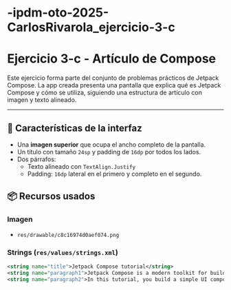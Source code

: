 # -ipdm-oto-2025-CarlosRivarola_ejercicio-3-c
# Ejercicio 3-c - Artículo de Compose

Este ejercicio forma parte del conjunto de problemas prácticos de Jetpack Compose. La app creada presenta una pantalla que explica qué es Jetpack Compose y cómo se utiliza, siguiendo una estructura de artículo con imagen y texto alineado.

---

## 📲 Características de la interfaz

- Una **imagen superior** que ocupa el ancho completo de la pantalla.
- Un título con tamaño `24sp` y padding de `16dp` por todos los lados.
- Dos párrafos:
  - Texto alineado con `TextAlign.Justify`
  - Padding: `16dp` lateral en el primero y completo en el segundo.




## 📦 Recursos usados

### Imagen

- `res/drawable/c8c16974d0aef074.png`

### Strings (`res/values/strings.xml`)

```xml
<string name="title">Jetpack Compose tutorial</string>
<string name="paragraph1">Jetpack Compose is a modern toolkit for building native Android UI...</string>
<string name="paragraph2">In this tutorial, you build a simple UI component with declarative functions...</string>
